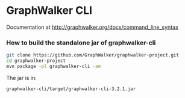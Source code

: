GraphWalker CLI 
======
Documentation at http://graphwalker.org/docs/command_line_syntax

### How to build the standalone jar of graphwalker-cli
```bash
git clone https://github.com/GraphWalker/graphwalker-project.git
cd graphwalker-project
mvn package -pl graphwalker-cli -am
```

The jar is in:
```bash
graphwalker-cli/target/graphwalker-cli-3.2.1.jar
```

